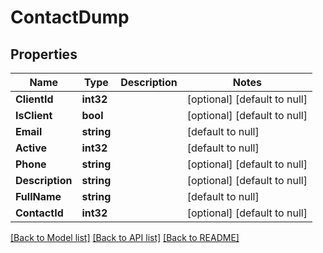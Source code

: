 # ContactDump

## Properties
Name | Type | Description | Notes
------------ | ------------- | ------------- | -------------
**ClientId** | **int32** |  | [optional] [default to null]
**IsClient** | **bool** |  | [optional] [default to null]
**Email** | **string** |  | [default to null]
**Active** | **int32** |  | [default to null]
**Phone** | **string** |  | [optional] [default to null]
**Description** | **string** |  | [optional] [default to null]
**FullName** | **string** |  | [default to null]
**ContactId** | **int32** |  | [optional] [default to null]

[[Back to Model list]](../README.md#documentation-for-models) [[Back to API list]](../README.md#documentation-for-api-endpoints) [[Back to README]](../README.md)


